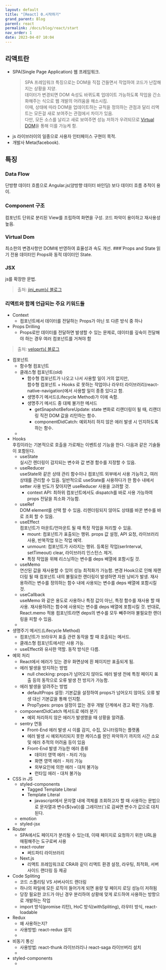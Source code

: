 ```yaml
---
layout: default
title: "[React] 0.시작하기"
grand_parent: Blog
parent: react
permalink: /docs/blog/react/start
nav_order: 1
date: 2023-04-07 10:04
---
```


## 리액트란
- SPA(Single Page Application) 웹 프레임워크.
  > SPA 프레임워크 특징으로는 DOM을 직접 건들면서 작업하여 코드가 난잡해지는 상황을 지양.  
  > 데이터가 변경되면 DOM 속성도 바뀌도록 업데이트 가능하도록 작업을 간소화해주는 식으로 웹 개발의 어려움을 해소시킴.  
  > 이때, 상태에 따라 DOM을 업데이트하는 규칙을 정의하는 관점과 달리 리액트는 모든걸 새로 보여주는 관점에서 차이가 있음.   
  > 다만, 모든 소스를 날리고 새로 보여주면 성능 저하가 우려되므로 [Virtual DOM](#virtual-dom)을 통해 이를 가능케 함.  
- js 라이브러이의 일종으로 사용자 인터페이스 구현이 목적.
- 개발사 Meta(facebook).

## 특징
### Data Flow
단방향 데이터 흐름으로 Angular.js(양방향 데이터 바인딩) 보다 데이터 흐름 추적이 용이. 
### Component 구조
컴포넌트 단위로 분리된 View를 조립하여 화면을 구성. 코드 파악이 용이하고 재사용성 높음.
### Virtual Dom
최소한의 변경사항만 DOM에 반영하여 효율성과 속도 개선.
###`Props and State
읽기 전용 데이터인 Props와 동적 데이터인 State.
### JSX
js를 확장한 문법.
> 출처: [jini_eum님 블로그](https://velog.io/@jini_eun/React-React.js%EB%9E%80-%EA%B0%84%EB%8B%A8-%EC%A0%95%EB%A6%AC)

### 리액트와 함께 언급되는 주요 키워드들
- Context
  - 컴포넌트에서 데이터를 전달하는 Props가 아닌 또 다른 방식 중 하나
- Props Drilling
  - Props로만 데이터를 전달하면 발생할 수 있는 문제로, 데이터를 깊숙이 전달해야 하는 경우 여러 컴포넌트를 거쳐야 함
> 출처: [veloprt님 블로그](https://velog.io/@velopert/react-context-tutorial)  
- 컴포넌트
  - 함수형 컴포넌트
  - 클래스형 컴포넌트(old)
    - 함수형 컴포넌트가 나오고 나서 사용할 일이 거의 없지만,  
    함수형 컴포넌트 + Hooks 로 못하는 작업이나 라우터 라이브러리(react-native-navigation)에서 사용할 일이 종종 있다고 함.
    - 생명주기 메서드(Lifecycle Method)가 이에 속함.
    - 생명주기 메서드 중 대체 불가한 메서드 
      - getSnapshotBeforeUpdate: state 변화로 리랜더링이 될 때, 리랜더링 직전 DOM 값을 리턴하는 함수.
      - componentDidCatch: 예외처리 하지 않은 에러 발생 시 인지하도록 하는 함수.
  - [//]: # (TODO:)
- Hooks  
  후킹이라는 기본적으로 호출을 가로채는 이벤트성 기능을 한다. 다음과 같은 기술들이 포함된다.
  - useState  
  실시간 렌더링이 감지되는 변수와 값 변경 함수를 지정할 수 있음.
  - useReducer   
    useState와 같은 상태 관리 함수이나 컴포넌트 외부에서 사용 가능하고, 여러 상태를 관리할 수 있음.    일반적으로 useState를 사용하다가 한 함수 내에서 setter 사용 빈도가 잦아지면 useReducer 사용을 고려할 것.
    - context API: 최하위 컴포넌트에서도 dispatch를 바로 사용 가능하여 props 전달을 최소화 가능함.
  - useRef  
    DOM element를 선택 할 수 있음. 리렌더링되지 않아도 상태를 바꾼 변수를 바로 조회 할 수 있음.
  - useEffect  
    컴포넌트가 마운트/언마운트 될 때 특정 작업을 처리할 수 있음.
      - mount: 컴포넌트가 표출되는 행위. props 값 설정, API 요청, 라이브러리 사용, 반복작업 또는 작업 예약.
      - unmount: 컴포넌트가 사라지는 행위. 등록된 작업(serInterval, setTimeout) clear, 라이브러리 인스턴스 제거.
      - 특정 작업을 위해 리스닝하는 변수를 deps 배열에 포함시킬 것.
  - useMemo  
    연산된 값을 재사용할 수 있어 성능 최적화가 가능함. 
    변경 Hook으로 인해 재랜더링 될 때 컴포넌트 내의 불필요한 랜더링이 발생하면 자원 낭비가 발생.
    재사용하려는 변수를 정의하는 함수 내에 사용되는 변수를 deps 배열에 포함시킬 것.
  - useCallback  
    useMemo 와 같은 용도로 사용하나 특정 값이 아닌, 특정 함수를 재사용 할 때 사용.
    재사용하려는 함수에 사용되는 변수를 deps 배열에 포함시킬 것.
    반대로, React.memo 적용 컴포넌트라면 deps의 변수를 모두 빼주어야 불필요한 랜더링을 피할 수 있음. 
  - [//]: # (TODO:)
- 생명주기 메서드(Lifecycle Method)
  - 컴포넌트가 브라우저 표출 관련 동작을 할 때 호출되는 메서드.
  - 클래스형 컴포넌트에서만 사용 가능.
  - useEffect와 유사한 역할. 동작 방식은 다름.
- 예외 처리
  - React에서 에러가 있는 경우 화면상에 흰 페이지만 표출되게 됨. 
  - 에러 발생을 방지하는 방법
    - null checking: props가 넘어오지 않아도 에러 발생 전에 특정 페이지 표출 등의 동작으로 오류 발생 전 방지가 가능함.
  - 에러 발생을 알려주는 방법
    - defaultProps 설정: 기본값을 설정하여 props가 넘어오지 않아도 오류 발생 대신 기본값을 통해 인지함.
    - PropTypes: props 설정이 없는 경우 개발 단계에서 경고 확인 가능함.
  - componentDidCatch 메서드로 에러 분기
    - 예외 처리하지 않은 에러가 발생했을 때 상황을 알려줌.
  - sentry 연동
    - Front-End 에러 발생 시 이를 감지, 수집, 모니터링하는 플랫폼 
    - 에러 발생 시 예외처리되지 못한 케이스를 원인 파악하기 까지의 시간 소요 및 에러 추적의 어려움 등이 있음
    - Front-End 발생 가능한 에러 종류
      - 데이터 영역 에러 - 처리 가능
      - 화면 영역 에러 - 처리 가능
      - 외부요인에 의한 에러 - 대처 불가능
      - 런타임 에러 - 대처 불가능
- CSS in JS
  - styled-components
    - Tagged Template Literal
    - Template Literal
      - javascript에서 문자열 내에 객체를 조회하고자 할 때 사용하는 문법으로 문자열과 변수(${val})를 그레이브(`)로 감싸면 변수가 값으로 대치된다.
  - emotion
  - styled-jsx
- Router
  - SPA에서도 페이지가 분리될 수 있는데, 이때 페이지로 요청하기 위한 URL을 매핑해주는 도구로써 사용
  - react-router
    - 써드파티 라이브러리
  - Next.js
    - 리액트 프레임워크로 CRA와 같이 리액트 환경 설정, 라우팅, 최적화, 서버사이드 랜더링 등 제공
- Code Spliting
  - 코드 스플리팅 VS 서버사이드 랜더링
  - 하나의 파일에 모든 로직이 들어가게 되면 용량 및 페이지 로딩 성능이 저하됨
  - 당장 필요한 코드가 아닌 경우 분리하여 상황에 맞게 로드하여 사용하는 방향으로 개발하는 작업
  - import 방식(promise 리턴), HoC 방식(withSpliting), 라우터 방식, react-loadable
- Redux 
  - 왜 사용하는지?
  - 사용방법: react-redux 설치
  - [//]: # (TODO:)
- 비동기 통신
  - 사용방법: react-thunk 라이브러리나 react-saga 라이브버리 설치
  - [//]: # (TODO:)
- styled-components
  - [//]: # (TODO:)